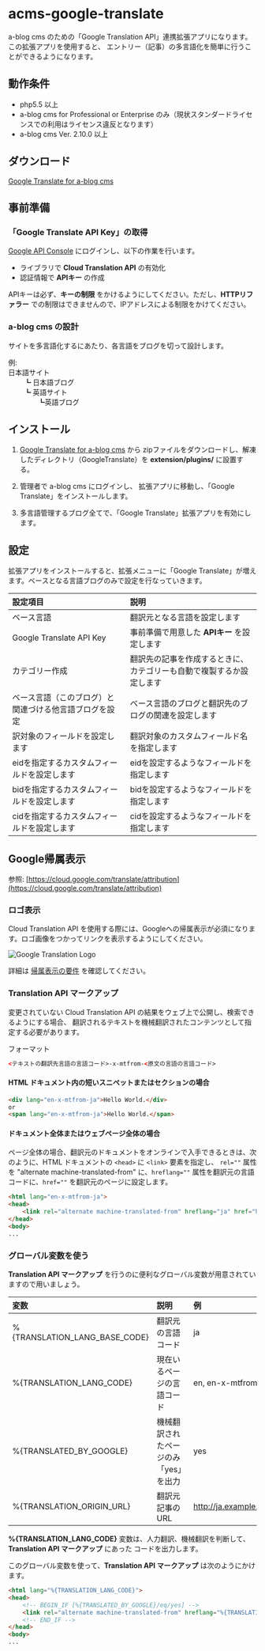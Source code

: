 # acms-google-translate

a-blog cms のための「Google Translation API」連携拡張アプリになります。この拡張アプリを使用すると、
エントリー（記事）の多言語化を簡単に行うことができるようになります。

## 動作条件

* php5.5 以上
* a-blog cms for Professional or Enterprise のみ（現状スタンダードライセンスでの利用はライセンス違反となります）
* a-blog cms Ver. 2.10.0 以上

## ダウンロード

[Google Translate for a-blog cms](https://github.com/appleple/acms-google-translate/raw/master/build/GoogleTranslate.zip)

## 事前準備

### 「Google Translate API Key」の取得

[Google API Console](https://console.developers.google.com/) にログインし、以下の作業を行います。

* ライブラリで **Cloud Translation API** の有効化
* 認証情報で **APIキー** の作成

APIキーは必ず、**キーの制限** をかけるようにしてください。ただし、**HTTPリファラー** での制限はできませんので、IPアドレスによる制限をかけてください。

### a-blog cms の設計

サイトを多言語化するにあたり、各言語をブログを切って設計します。

例:  
日本語サイト  
　　 ┗ 日本語ブログ  
　　 ┗ 英語サイト  
　　　　 ┗英語ブログ  

## インストール

1. [Google Translate for a-blog cms](https://github.com/appleple/acms-google-translate/raw/master/build/GoogleTranslate.zip) から
zipファイルをダウンロードし、解凍したディレクトリ（GoogleTranslate）を **extension/plugins/** に設置する。

1. 管理者で a-blog cms にログインし、 拡張アプリに移動し、「Google Translate」をインストールします。

1. 多言語管理するブログ全てで、「Google Translate」拡張アプリを有効にします。

## 設定

拡張アプリをインストールすると、拡張メニューに「Google Translate」が増えます。ベースとなる言語ブログのみで設定を行なっていきます。

|設定項目|説明|
|:---|:---|
|ベース言語|翻訳元となる言語を設定します|
|Google Translate API Key|事前準備で用意した **APIキー** を設定します|
|カテゴリー作成|翻訳先の記事を作成するときに、カテゴリーも自動で複製するか設定します|
|ベース言語（このブログ）と関連づける他言語ブログを設定|ベース言語のブログと翻訳先のブログの関連を設定します|
|訳対象のフィールドを設定します|翻訳対象のカスタムフィールド名を指定します|
|eidを指定するカスタムフィールドを設定します|eidを設定するようなフィールドを指定します|
|bidを指定するカスタムフィールドを設定します|bidを設定するようなフィールドを指定します|
|cidを指定するカスタムフィールドを設定します|cidを設定するようなフィールドを指定します|

## Google帰属表示

参照: [https://cloud.google.com/translate/attribution](https://cloud.google.com/translate/attribution)

### ロゴ表示

Cloud Translation API を使用する際には、Googleへの帰属表示が必須になります。ロゴ画像をつかってリンクを表示するようにしてください。

![Google Translation Logo](https://cloud.google.com/translate/images/text-attribution.png)


詳細は [帰属表示の要件](https://cloud.google.com/translate/attribution) を確認してください。

### Translation API マークアップ

変更されていない Cloud Translation API の結果をウェブ上で公開し、検索できるようにする場合、
翻訳されるテキストを機械翻訳されたコンテンツとして指定する必要があります。

フォーマット

```html
<テキストの翻訳先言語の言語コード>-x-mtfrom-<原文の言語の言語コード>
```

#### HTML ドキュメント内の短いスニペットまたはセクションの場合

```html
<div lang="en-x-mtfrom-ja">Hello World.</div>
or
<span lang="en-x-mtfrom-ja">Hello World.</span>
```

#### ドキュメント全体またはウェブページ全体の場合

ページ全体の場合、翻訳元のドキュメントをオンラインで入手できるときは、次のように、HTML ドキュメントの ```<head>``` に ```<link>``` 要素を指定し、
```rel=""``` 属性を "alternate machine-translated-from" に、```hreflang=""``` 属性を翻訳元の言語コードに、```href=""``` を翻訳元のページに設定します。

```html
<html lang="en-x-mtfrom-ja">
<head>
    <link rel="alternate machine-translated-from" hreflang="ja" href="http://ja.example.com/hello.html">
</head>
<body>
...
```

### グローバル変数を使う

**Translation API マークアップ** を行うのに便利なグローバル変数が用意されていますので用いましょう。

|変数|説明|例|
|:---|:---|:---|
|%{TRANSLATION_LANG_BASE_CODE}|翻訳元の言語コード|ja|
|%{TRANSLATION_LANG_CODE}|現在いるページの言語コード|en, en-x-mtfrom-ja|
|%{TRANSLATED_BY_GOOGLE}|機械翻訳されたページのみ「yes」を出力|yes|
|%{TRANSLATION_ORIGIN_URL}|翻訳元記事のURL|http://ja.example.com/hello.html|

**%{TRANSLATION_LANG_CODE}** 変数は、人力翻訳、機械翻訳を判断して、**Translation API マークアップ** にあった コードを出力します。

このグローバル変数を使って、**Translation API マークアップ** は次のようにかけます。

```html
<html lang="%{TRANSLATION_LANG_CODE}">
<head>
    <!-- BEGIN_IF [%{TRANSLATED_BY_GOOGLE}/eq/yes] -->
    <link rel="alternate machine-translated-from" hreflang="%{TRANSLATION_LANG_BASE_CODE}" href="%{TRANSLATION_ORIGIN_URL}">
    <!-- END_IF -->
</head>
<body>
...
```

